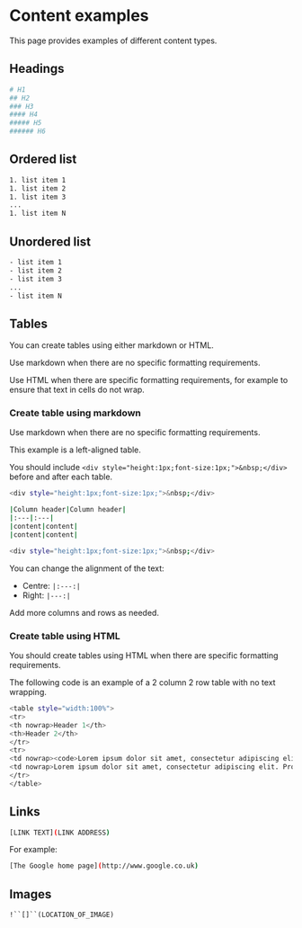# Content examples

This page provides examples of different content types.

## Headings

```bash
# H1
## H2
### H3
#### H4
##### H5
###### H6
```

## Ordered list

```bash
1. list item 1
1. list item 2
1. list item 3
...
1. list item N
```

## Unordered list

```bash
- list item 1
- list item 2
- list item 3
...
- list item N
```

## Tables

You can create tables using either markdown or HTML.

Use markdown when there are no specific formatting requirements.

Use HTML when there are specific formatting requirements, for example to ensure that text in cells do not wrap.

### Create table using markdown

Use markdown when there are no specific formatting requirements.

This example is a left-aligned table.

You should include `<div style="height:1px;font-size:1px;">&nbsp;</div>` before and after each table.

```bash
<div style="height:1px;font-size:1px;">&nbsp;</div>
```
```bash
|Column header|Column header|
|:---|:---|
|content|content|
|content|content|
```
```bash
<div style="height:1px;font-size:1px;">&nbsp;</div>
```

You can change the alignment of the text:

- Centre: `|:---:|`
- Right: `|---:|`

Add more columns and rows as needed.

### Create table using HTML

You should create tables using HTML when there are specific formatting requirements.

The following code is an example of a 2 column 2 row table with no text wrapping.

```bash
<table style="width:100%">
<tr>
<th nowrap>Header 1</th>
<th>Header 2</th>
</tr>
<tr>
<td nowrap><code>Lorem ipsum dolor sit amet, consectetur adipiscing elit. Proin et enim quis arcu pharetra aliquet. Maecenas posuere tellus arcu, a suscipit dui posuere eu. Nunc vestibulum ligula sit amet eros euismod accumsan. </code></td>
<td nowrap>Lorem ipsum dolor sit amet, consectetur adipiscing elit. Proin et enim quis arcu pharetra aliquet. Maecenas posuere tellus arcu, a suscipit dui posuere eu. Nunc vestibulum ligula sit amet eros euismod accumsan. </td>
</tr>
</table>
```

## Links

```bash
[LINK TEXT](LINK ADDRESS)
```

For example:

```bash
[The Google home page](http://www.google.co.uk)
```

## Images

`!``[]``(LOCATION_OF_IMAGE)`
